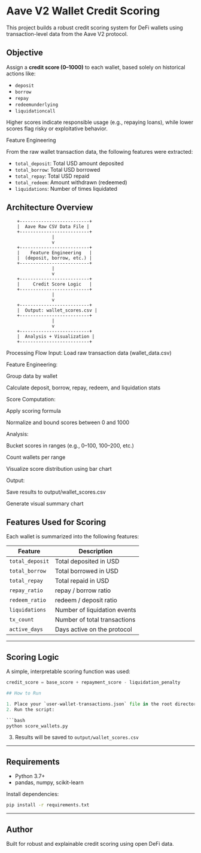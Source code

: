 # Aave V2 Wallet Credit Scoring

This project builds a robust credit scoring system for DeFi wallets using transaction-level data from the Aave V2 protocol.

## Objective

Assign a **credit score (0–1000)** to each wallet, based solely on historical actions like:

* `deposit`
* `borrow`
* `repay`
* `redeemunderlying`
* `liquidationcall`

Higher scores indicate responsible usage (e.g., repaying loans), while lower scores flag risky or exploitative behavior.

Feature Engineering

From the raw wallet transaction data, the following features were extracted:
- `total_deposit`: Total USD amount deposited
- `total_borrow`: Total USD borrowed
- `total_repay`: Total USD repaid
- `total_redeem`: Amount withdrawn (redeemed)
- `liquidations`: Number of times liquidated

## Architecture Overview
        +--------------------------+
        |  Aave Raw CSV Data File |
        +--------------------------+
                     |
                     v
        +--------------------------+
        |    Feature Engineering   |
        |  (deposit, borrow, etc.) |
        +--------------------------+
                     |
                     v
        +--------------------------+
        |     Credit Score Logic   |
        +--------------------------+
                     |
                     v
        +--------------------------+
        |  Output: wallet_scores.csv |
        +--------------------------+
                     |
                     v
        +--------------------------+
        |  Analysis + Visualization |
        +--------------------------+

 Processing Flow
Input: Load raw transaction data (wallet_data.csv)

Feature Engineering:

Group data by wallet

Calculate deposit, borrow, repay, redeem, and liquidation stats

Score Computation:

Apply scoring formula

Normalize and bound scores between 0 and 1000

Analysis:

Bucket scores in ranges (e.g., 0–100, 100–200, etc.)

Count wallets per range

Visualize score distribution using bar chart

Output:

Save results to output/wallet_scores.csv

Generate visual summary chart



## Features Used for Scoring

Each wallet is summarized into the following features:

| Feature         | Description                  |
| --------------- | ---------------------------- |
| `total_deposit` | Total deposited in USD       |
| `total_borrow`  | Total borrowed in USD        |
| `total_repay`   | Total repaid in USD          |
| `repay_ratio`   | repay / borrow ratio         |
| `redeem_ratio`  | redeem / deposit ratio       |
| `liquidations`  | Number of liquidation events |
| `tx_count`      | Number of total transactions |
| `active_days`   | Days active on the protocol  |

---

## Scoring Logic
A simple, interpretable scoring function was used:
```python
credit_score = base_score + repayment_score - liquidation_penalty

## How to Run

1. Place your `user-wallet-transactions.json` file in the root directory
2. Run the script:

```bash
python score_wallets.py
```

3. Results will be saved to `output/wallet_scores.csv`

---

## Requirements

* Python 3.7+
* pandas, numpy, scikit-learn

Install dependencies:

```bash
pip install -r requirements.txt
```

---

## Author

Built for robust and explainable credit scoring using open DeFi data.
